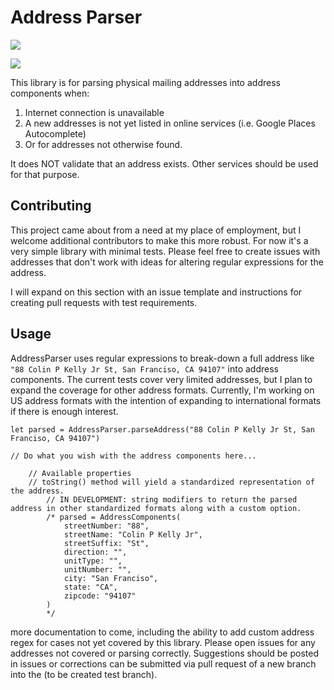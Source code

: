 #  Address Parser

[![](https://img.shields.io/endpoint?url=https%3A%2F%2Fswiftpackageindex.com%2Fapi%2Fpackages%2FZuech-Dev%2FAddressParser%2Fbadge%3Ftype%3Dswift-versions)](https://swiftpackageindex.com/Zuech-Dev/AddressParser)

[![](https://img.shields.io/endpoint?url=https%3A%2F%2Fswiftpackageindex.com%2Fapi%2Fpackages%2FZuech-Dev%2FAddressParser%2Fbadge%3Ftype%3Dplatforms)](https://swiftpackageindex.com/Zuech-Dev/AddressParser)

This library is for parsing physical mailing addresses into address components when:
1. Internet connection is unavailable
2. A new addresses is not yet listed in online services (i.e. Google Places Autocomplete)
3. Or for addresses not otherwise found.

It does NOT validate that an address exists. Other services should be used for that purpose. 

## Contributing

This project came about from a need at my place of employment, but I welcome additional contributors to make this more robust. For now it's a very simple library with minimal tests. Please feel free to create issues with addresses that don't work with ideas for altering regular expressions for the address.

I will expand on this section with an issue template and instructions for creating pull requests with test requirements.

## Usage

AddressParser uses regular expressions to break-down a full address like `"88 Colin P Kelly Jr St, San Franciso, CA 94107"` into address components. The current tests cover very limited addresses, but I plan to expand the coverage for other address formats. Currently, I'm working on US address formats with the intention of expanding to international formats if there is enough interest. 

```
let parsed = AddressParser.parseAddress("88 Colin P Kelly Jr St, San Franciso, CA 94107")

// Do what you wish with the address components here...

    // Available properties
    // toString() method will yield a standardized representation of the address.
        // IN DEVELOPMENT: string modifiers to return the parsed address in other standardized formats along with a custom option. 
        /* parsed = AddressComponents(
            streetNumber: "88",
            streetName: "Colin P Kelly Jr",
            streetSuffix: "St",
            direction: "",
            unitType: "",
            unitNumber: "",
            city: "San Franciso",
            state: "CA",
            zipcode: "94107"
        ) 
        */

```

more documentation to come, including the ability to add custom address regex for cases not yet covered by this library. Please open issues for any addresses not covered or parsing correctly. Suggestions should be posted in issues or corrections can be submitted via pull request of a new branch into the (to be created test branch). 